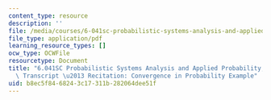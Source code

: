 ```yaml
---
content_type: resource
description: ''
file: /media/courses/6-041sc-probabilistic-systems-analysis-and-applied-probability-fall-2013/b8ec5f8468243c17311b282064dee51f_MIT6_041SCF13_Edit2_No33_Rec20_P3_ConvgProb2_300k.pdf
file_type: application/pdf
learning_resource_types: []
ocw_type: OCWFile
resourcetype: Document
title: "6.041SC Probabilistic Systems Analysis and Applied Probability, Fall 2013\
  \ Transcript \u2013 Recitation: Convergence in Probability Example"
uid: b8ec5f84-6824-3c17-311b-282064dee51f
---
```

